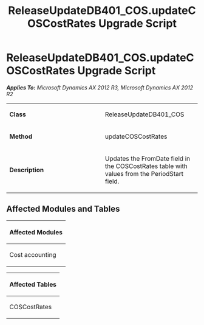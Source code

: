 ﻿---
title: ReleaseUpdateDB401_COS.updateCOSCostRates Upgrade Script
TOCTitle: ReleaseUpdateDB401_COS.updateCOSCostRates Upgrade Script
ms:assetid: fa48e6c8-4899-7cec-cfee-2bd69c658732
ms:mtpsurl: https://msdn.microsoft.com/en-us/library/JJ720094(v=AX.60)
ms:contentKeyID: 49712400
ms.date: 05/18/2015
mtps_version: v=AX.60
---

# ReleaseUpdateDB401\_COS.updateCOSCostRates Upgrade Script 


_**Applies To:** Microsoft Dynamics AX 2012 R3, Microsoft Dynamics AX 2012 R2_

<table>
<colgroup>
<col style="width: 50%" />
<col style="width: 50%" />
</colgroup>
<tbody>
<tr class="odd">
<td><p><strong>Class</strong></p></td>
<td><p>ReleaseUpdateDB401_COS</p></td>
</tr>
<tr class="even">
<td><p><strong>Method</strong></p></td>
<td><p>updateCOSCostRates</p></td>
</tr>
<tr class="odd">
<td><p><strong>Description</strong></p></td>
<td><p>Updates the FromDate field in the COSCostRates table with values from the PeriodStart field.</p></td>
</tr>
</tbody>
</table>


## Affected Modules and Tables

<table>
<colgroup>
<col style="width: 100%" />
</colgroup>
<thead>
<tr class="header">
<th><p>Affected Modules</p></th>
</tr>
</thead>
<tbody>
<tr class="odd">
<td><p>Cost accounting</p></td>
</tr>
</tbody>
</table>


<table>
<colgroup>
<col style="width: 100%" />
</colgroup>
<thead>
<tr class="header">
<th><p>Affected Tables</p></th>
</tr>
</thead>
<tbody>
<tr class="odd">
<td><p>COSCostRates</p></td>
</tr>
</tbody>
</table>

  



